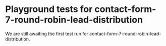 # Playground tests for contact-form-7-round-robin-lead-distribution
We are still awaiting the first test run for contact-form-7-round-robin-lead-distribution.
